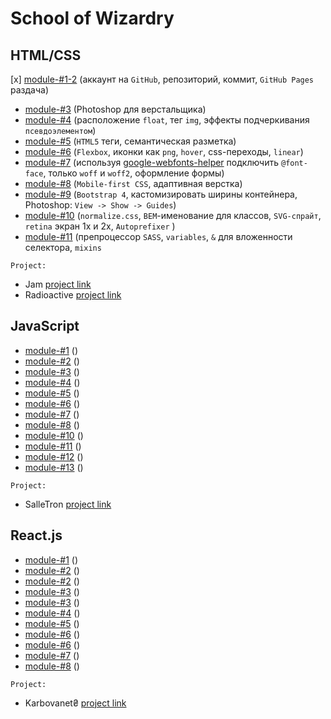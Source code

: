 # School of Wizardry

## HTML/CSS
[x] [module-#1-2](https://github.com/Inpulsgor/Hogwarts/tree/master/Markup/module-01-02) (аккаунт на `GitHub`, репозиторий, коммит, `GitHub Pages` раздача)
- [module-#3](https://github.com/Inpulsgor/Hogwarts/tree/master/Markup/module-03) (Photoshop для верстальщика)
- [module-#4](https://github.com/Inpulsgor/Hogwarts/tree/master/Markup/module-04) (расположение `float`, тег `img`, эффекты подчеркивания `псевдоэлементом`)
- [module-#5](https://github.com/Inpulsgor/Hogwarts/tree/master/Markup/module-05) (`HTML5` теги, семантическая разметка)
- [module-#6](https://github.com/Inpulsgor/Hogwarts/tree/master/Markup/module-06) (`Flexbox`, иконки как `png`, `hover`, css-переходы, `linear`)
- [module-#7](https://github.com/Inpulsgor/Hogwarts/tree/master/Markup/module-07) (используя [google-webfonts-helper](https://google-webfonts-helper.herokuapp.com/fonts) подключить `@font-face`, только `woff` и `woff2`, оформление формы)
- [module-#8](https://github.com/Inpulsgor/Hogwarts/tree/master/Markup/module-08) (`Mobile-first CSS`, адаптивная верстка)
- [module-#9](https://github.com/Inpulsgor/Hogwarts/tree/master/Markup/module-09) (`Bootstrap 4`, каcтомизировать ширины контейнера, Photoshop: `View -> Show -> Guides`)
- [module-#10](https://github.com/Inpulsgor/Hogwarts/tree/master/Markup/module-10) (`normalize.css`, `BEM`-именование для классов, `SVG-спрайт`, `retina` экран 1x и 2x, `Autoprefixer` )
- [module-#11](https://github.com/Inpulsgor/Hogwarts/tree/master/Markup/module-11) (препроцессор `SASS`, `variables`, `&` для вложенности селектора, `mixins`

`Project:`

- Jam [project link](https://jam-bc20.netlify.app/)
- Radioactive [project link](https://radioactive-bc20.netlify.app/)
## JavaScript
- [module-#1](https://github.com/Inpulsgor/Hogwarts/tree/master/JavaScript/goit-js-hw-01) ()
- [module-#2](https://github.com/Inpulsgor/Hogwarts/tree/master/JavaScript/goit-js-hw-02) ()
- [module-#3](https://github.com/Inpulsgor/Hogwarts/tree/master/JavaScript/goit-js-hw-03) ()
- [module-#4](https://github.com/Inpulsgor/Hogwarts/tree/master/JavaScript/goit-js-hw-04) ()
- [module-#5](https://github.com/Inpulsgor/Hogwarts/tree/master/JavaScript/goit-js-hw-05) ()
- [module-#6](https://github.com/Inpulsgor/Hogwarts/tree/master/JavaScript/goit-js-hw-06) ()
- [module-#7](https://github.com/Inpulsgor/Hogwarts/tree/master/JavaScript/goit-js-hw-07) ()
- [module-#8](https://github.com/Inpulsgor/Hogwarts/tree/master/JavaScript/goit-js-hw-08) ()
- [module-#10](https://github.com/Inpulsgor/Hogwarts/tree/master/JavaScript/goit-js-hw-10-food-service) ()
- [module-#11](https://github.com/Inpulsgor/Hogwarts/tree/master/JavaScript/goit-js-hw-11) ()
- [module-#12](https://github.com/Inpulsgor/Hogwarts/tree/master/JavaScript/goit-js-hw-12-countries) ()
- [module-#13](https://github.com/Inpulsgor/Hogwarts/tree/master/JavaScript/goit-js-hw-13-image-finder) ()

`Project:`

- SalleTron [project link](https://saletronproject.netlify.app/)
## React.js
- [module-#1](https://github.com/Inpulsgor/Hogwarts/tree/master/React/goit-react-hw-01-components) ()
- [module-#2](https://github.com/Inpulsgor/Hogwarts/tree/master/React/goit-react-hw-02-feedback) ()
- [module-#2](https://github.com/Inpulsgor/Hogwarts/tree/master/React/goit-react-hw-02-phonebook) ()
- [module-#3](https://github.com/Inpulsgor/Hogwarts/tree/master/React/goit-react-hw-03-image-finder) ()
- [module-#3](https://github.com/Inpulsgor/Hogwarts/tree/master/React/goit-react-hw-03-phonebook) ()
- [module-#4](https://github.com/Inpulsgor/Hogwarts/tree/master/React/goit-react-hw-04-movies) ()
- [module-#5](https://github.com/Inpulsgor/Hogwarts/tree/master/React/goit-react-hw-05-phonebook-ctx) ()
- [module-#6](https://github.com/Inpulsgor/Hogwarts/tree/master/React/goit-react-hw-06-phonebook) ()
- [module-#6](https://github.com/Inpulsgor/Hogwarts/tree/master/React/goit-react-hw-06-phonebook_redux_toolkit) ()
- [module-#7](https://github.com/Inpulsgor/Hogwarts/tree/master/React/goit-react-hw-07-phonebook) ()
- [module-#8](https://github.com/Inpulsgor/Hogwarts/tree/master/React/goit-react-hw-08-phonebook-master) ()

`Project:`

- Karbovanet₴ [project link](https://bc20-react-project.netlify.app/)



